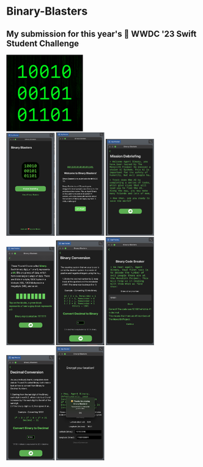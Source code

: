 # Binary-Blasters
## My submission for this year's  WWDC '23 Swift Student Challenge 
<img src="https://github.com/Ultra24/Binary-Blasters/blob/main/Binary%20Blasters.swiftpm/Assets.xcassets/AppIcon.appiconset/AppIcon.png" width="200" height="200">
<br>
<img src="https://github.com/Ultra24/Binary-Blasters/blob/main/screenshots/Binary%20Blasters%20Main%20Menu.png" width="25%" height="25%">
<img src="https://github.com/Ultra24/Binary-Blasters/blob/main/screenshots/Binary%20Blasters%20About%20Me.png" width="25%" height="25%">
<img src="https://github.com/Ultra24/Binary-Blasters/blob/main/screenshots/Binary%20Blasters%20Mission.png" width="25%" height="25%">
<img src="https://github.com/Ultra24/Binary-Blasters/blob/main/screenshots/Binary%20Blasters%20Info%201.png" width="25%" height="25%">
<img src="https://github.com/Ultra24/Binary-Blasters/blob/main/screenshots/Binary%20Blasters%20convert.png" width="25%" height="25%">
<img src="https://github.com/Ultra24/Binary-Blasters/blob/main/screenshots/Binary%20Blasters%20code.png" width="25%" height="25%">
<img src="https://github.com/Ultra24/Binary-Blasters/blob/main/screenshots/Binary%20Blasters%20convert2.png" width="25%" height="25%">
<img src="https://github.com/Ultra24/Binary-Blasters/blob/main/screenshots/Binary%20Blasters%20final.png" width="25%" height="25%">
